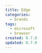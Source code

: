 ```yaml
---
title: Edge
categories:
  - brands
tags:
  - microsoft
  - browser
created: 0.7.0
updated: 0.7.0
---
```

